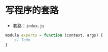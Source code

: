 # 写程序的套路

- 套路：`index.js`

```javascript
module.exports = function (context, args) {
    // Todo
}
```

